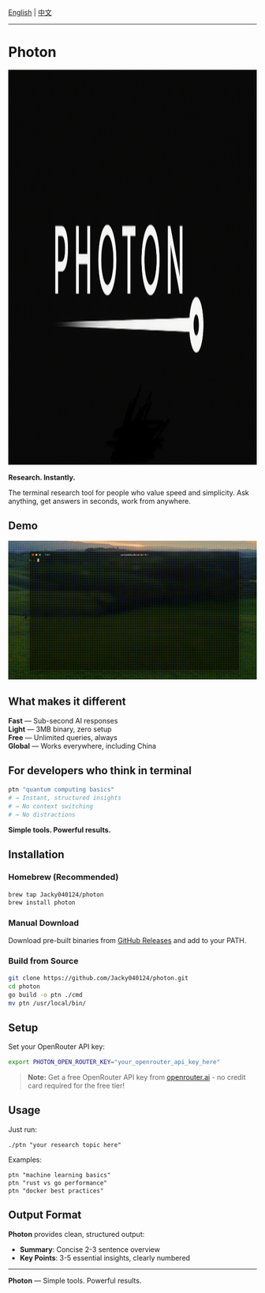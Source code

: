 [English](README.md) | [中文](README.zh.md)

---



# Photon

<div align="center">
  <img src="public/logo.png" alt="Photon Logo" width="2000" height="800">
</div>

**Research. Instantly.**

The terminal research tool for people who value speed and simplicity. Ask anything, get answers in seconds, work from anywhere.

## Demo

<div align="center">
  <img src="public/demo.gif" alt="Photon Demo" width="800">
</div>

## What makes it different

**Fast** — Sub-second AI responses  
**Light** — 3MB binary, zero setup  
**Free** — Unlimited queries, always  
**Global** — Works everywhere, including China  

## For developers who think in terminal

```bash
ptn "quantum computing basics"
# → Instant, structured insights
# → No context switching
# → No distractions
```

**Simple tools. Powerful results.**

## Installation

### Homebrew (Recommended)
```bash
brew tap Jacky040124/photon
brew install photon
```

### Manual Download
Download pre-built binaries from [GitHub Releases](https://github.com/Jacky040124/photon/releases) and add to your PATH.

### Build from Source
```bash
git clone https://github.com/Jacky040124/photon.git
cd photon
go build -o ptn ./cmd
mv ptn /usr/local/bin/
```

## Setup

Set your OpenRouter API key:
```bash
export PHOTON_OPEN_ROUTER_KEY="your_openrouter_api_key_here"
```

> **Note:** Get a free OpenRouter API key from [openrouter.ai](https://openrouter.ai) - no credit card required for the free tier!

## Usage

Just run:

```
./ptn "your research topic here"
```

Examples:
```
ptn "machine learning basics"
ptn "rust vs go performance"
ptn "docker best practices"
```

## Output Format

**Photon** provides clean, structured output:
- **Summary**: Concise 2-3 sentence overview
- **Key Points**: 3-5 essential insights, clearly numbered

---

**Photon** — Simple tools. Powerful results. 
